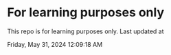 # For learning purposes only
This repo is for learning purposes only.
Last updated at

Friday, May 31, 2024 12:09:18 AM


